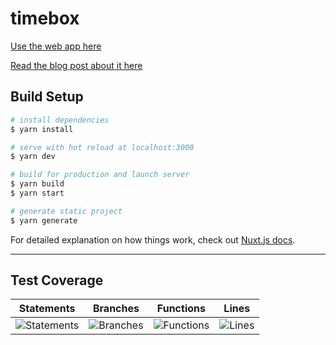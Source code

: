 # timebox

[Use the web app here](https://tchin25.github.io/timebox/)

[Read the blog post about it here](https://thomasch.in/blog/timeboxer/)


## Build Setup

```bash
# install dependencies
$ yarn install

# serve with hot reload at localhost:3000
$ yarn dev

# build for production and launch server
$ yarn build
$ yarn start

# generate static project
$ yarn generate
```

For detailed explanation on how things work, check out [Nuxt.js docs](https://nuxtjs.org).

---

## Test Coverage
| Statements                | Branches                | Functions                | Lines                |
| ------------------------- | ----------------------- | ------------------------ | -------------------- |
| ![Statements](https://img.shields.io/badge/Coverage-73.6%25-red.svg) | ![Branches](https://img.shields.io/badge/Coverage-77.78%25-red.svg) | ![Functions](https://img.shields.io/badge/Coverage-73.63%25-red.svg) | ![Lines](https://img.shields.io/badge/Coverage-73.58%25-red.svg) |
